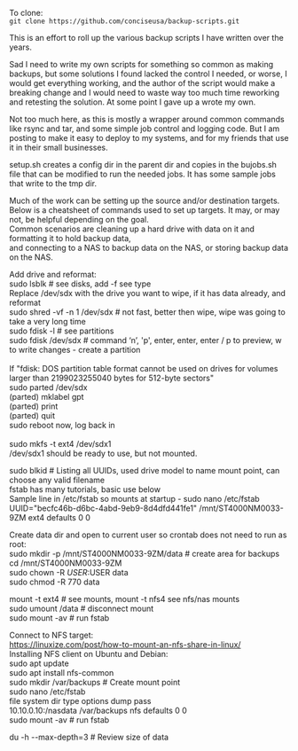 To clone:<br>
`git clone https://github.com/conciseusa/backup-scripts.git`

This is an effort to roll up the various backup scripts I have written over the years.<br>

Sad I need to write my own scripts for something so common as making backups, but some solutions I found lacked the control I needed, or worse, I would get everything working, and the author of the script would make a breaking change and I would need to waste way too much time reworking and retesting the solution. At some point I gave up a wrote my own.<br>

Not too much here, as this is mostly a wrapper around common commands like rsync and tar, and some simple job control and logging code. But I am posting to make it easy to deploy to my systems, and for my friends that use it in their small businesses.<br>

setup.sh creates a config dir in the parent dir and copies in the bujobs.sh file that can be modified to run the needed jobs. It has some sample jobs that write to the tmp dir.<br>

Much of the work can be setting up the source and/or destination targets. Below is a cheatsheet of commands used to set up targets. It may, or may not, be helpful depending on the goal.<br>
Common scenarios are cleaning up a hard drive with data on it and formatting it to hold backup data,<br>
and connecting to a NAS to backup data on the NAS, or storing backup data on the NAS.<br>

Add drive and reformat:<br>
sudo lsblk  # see disks, add -f see type<br>
Replace /dev/sdx with the drive you want to wipe, if it has data already,  and reformat<br>
sudo shred -vf -n 1 /dev/sdx  # not fast, better then wipe, wipe was going to take a very long time<br>
sudo fdisk -l  # see partitions<br>
sudo fdisk /dev/sdx # command ‘n’, 'p', enter, enter, enter / p to preview, w to write changes - create a partition<br>
<br>
If "fdisk: DOS partition table format cannot be used on drives for volumes larger than 2199023255040 bytes for 512-byte sectors"<br>
sudo parted /dev/sdx<br>
(parted) mklabel gpt<br>
(parted) print<br>
(parted) quit<br>
sudo reboot now, log back in<br>
<br>
sudo mkfs -t ext4 /dev/sdx1<br>
/dev/sdx1 should be ready to use, but not mounted.<br>

sudo blkid # Listing all UUIDs, used drive model to name mount point, can choose any valid filename<br>
fstab has many tutorials, basic use below<br>
Sample line in /etc/fstab so mounts at startup - sudo nano /etc/fstab<br>
UUID="becfc46b-d6bc-4abd-9eb9-8d4dfd441fe1"  /mnt/ST4000NM0033-9ZM  ext4  defaults  0  0<br>

Create data dir and open to current user so crontab does not need to run as root:<br>
sudo mkdir -p /mnt/ST4000NM0033-9ZM/data  # create area for backups<br>
cd /mnt/ST4000NM0033-9ZM<br>
sudo chown -R $USER:$USER data<br>
sudo chmod -R 770 data<br>

mount -t ext4  # see mounts, mount -t nfs4 see nfs/nas mounts<br>
sudo umount /data  # disconnect mount<br>
sudo mount -av  # run fstab<br>

Connect to NFS target:<br>
https://linuxize.com/post/how-to-mount-an-nfs-share-in-linux/<br>
Installing NFS client on Ubuntu and Debian:<br>
sudo apt update<br>
sudo apt install nfs-common<br>
sudo mkdir /var/backups  # Create mount point<br>
sudo nano /etc/fstab<br>
file system     dir       type   options   dump	pass<br>
10.10.0.10:/nasdata /var/backups  nfs      defaults    0       0<br>
sudo mount -av # run fstab<br>

du -h --max-depth=3  # Review size of data<br>
